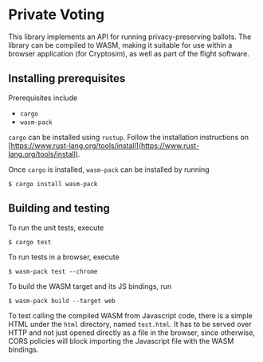 # Private Voting
This library implements an API for running privacy-preserving ballots. The library can be compiled to WASM, making it suitable for use within a browser application (for Cryptosim), as well as part of the flight software.

## Installing prerequisites
Prerequisites include
 
 *  `cargo`
 *  `wasm-pack`

`cargo` can be installed using `rustup`. Follow the installation instructions on [https://www.rust-lang.org/tools/install](https://www.rust-lang.org/tools/install).

Once `cargo` is installed, `wasm-pack` can be installed by running

    $ cargo install wasm-pack

## Building and testing

To run the unit tests, execute
    
    $ cargo test

To run tests in a browser, execute

    $ wasm-pack test --chrome

To build the WASM target and its JS bindings, run

    $ wasm-pack build --target web

To test calling the compiled WASM from Javascript code, there is a simple HTML under the `html` directory, named `test.html`. It has to be served over HTTP and not just opened directly as a file in the browser, since otherwise, CORS policies will block importing the Javascript file with the WASM bindings.
